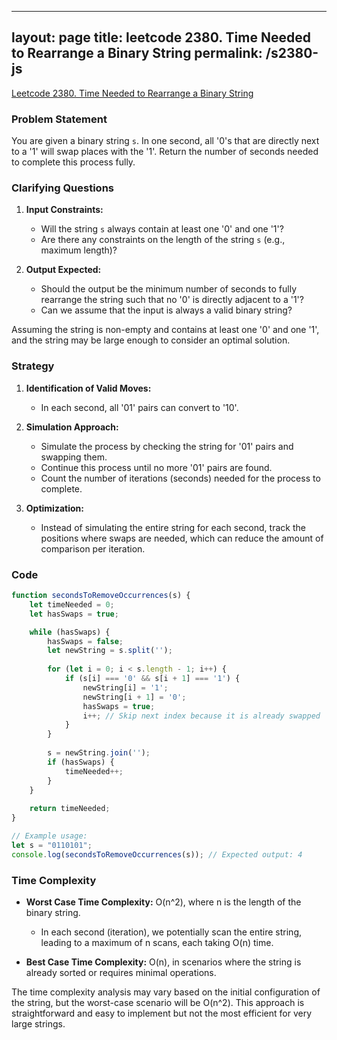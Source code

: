 
---
layout: page
title: leetcode 2380. Time Needed to Rearrange a Binary String
permalink: /s2380-js
---
[Leetcode 2380. Time Needed to Rearrange a Binary String](https://algoadvance.github.io/algoadvance/l2380)
### Problem Statement

You are given a binary string `s`. In one second, all '0's that are directly next to a '1' will swap places with the '1'. Return the number of seconds needed to complete this process fully. 

### Clarifying Questions

1. **Input Constraints:**
   - Will the string `s` always contain at least one '0' and one '1'?
   - Are there any constraints on the length of the string `s` (e.g., maximum length)?

2. **Output Expected:**
   - Should the output be the minimum number of seconds to fully rearrange the string such that no '0' is directly adjacent to a '1'?
   - Can we assume that the input is always a valid binary string?

Assuming the string is non-empty and contains at least one '0' and one '1', and the string may be large enough to consider an optimal solution.

### Strategy

1. **Identification of Valid Moves:**
   - In each second, all '01' pairs can convert to '10'.
   
2. **Simulation Approach:**
   - Simulate the process by checking the string for '01' pairs and swapping them.
   - Continue this process until no more '01' pairs are found.
   - Count the number of iterations (seconds) needed for the process to complete.

3. **Optimization:**
   - Instead of simulating the entire string for each second, track the positions where swaps are needed, which can reduce the amount of comparison per iteration.

### Code

```javascript
function secondsToRemoveOccurrences(s) {
    let timeNeeded = 0;
    let hasSwaps = true;

    while (hasSwaps) {
        hasSwaps = false;
        let newString = s.split('');
        
        for (let i = 0; i < s.length - 1; i++) {
            if (s[i] === '0' && s[i + 1] === '1') {
                newString[i] = '1';
                newString[i + 1] = '0';
                hasSwaps = true;
                i++; // Skip next index because it is already swapped
            }
        }
        
        s = newString.join('');
        if (hasSwaps) {
            timeNeeded++;
        }
    }
    
    return timeNeeded;
}

// Example usage:
let s = "0110101";
console.log(secondsToRemoveOccurrences(s)); // Expected output: 4
```

### Time Complexity

- **Worst Case Time Complexity:** O(n^2), where n is the length of the binary string.
  - In each second (iteration), we potentially scan the entire string, leading to a maximum of n scans, each taking O(n) time.

- **Best Case Time Complexity:** O(n), in scenarios where the string is already sorted or requires minimal operations.
  
The time complexity analysis may vary based on the initial configuration of the string, but the worst-case scenario will be O(n^2). This approach is straightforward and easy to implement but not the most efficient for very large strings.
